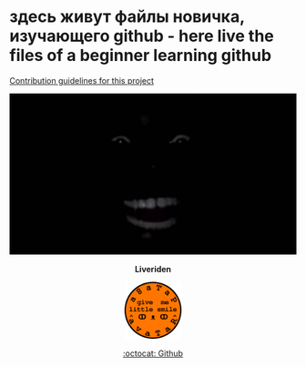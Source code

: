 # здесь живут файлы новичка, изучающего github - here live the files of a beginner learning github

<!--
.

.

.

.

.

-->

[Contribution guidelines for this project](github/notes/potryasayushchij-readme-kuratorskij-spisok.md)

![Contribution guidelines for this project](github/media/img/404.jpeg)

<!--

https://github.com/liveriden


https://github.com/liveriden/lidev/raw/main/media/img/smile-browser-image.png

https://github.com/liveriden/lidev/blob/main/media/img/smile-browser-image-128x128.png

https://github.com/liveriden/lidev/blob/0726965b49a0ebc7b2a65520879e5762a6b8f019/media/img/smile-browser-image-128x128.png

-->

<div align="center">
<p><strong>Liveriden</strong></p>
</div>

<div align="center">
<a href="https://github.com/liveriden" title="Liveriden"><img src="https://github.com/liveriden/lidev/raw/main/media/img/smile-browser-image.png" alt="Liveriden logo" width="100" height="100"></a>
</div>

<div align="center">

[:octocat: Github](https://github.com/)

</div>
<!-- 'liveridenʳ࿕☦' -->
